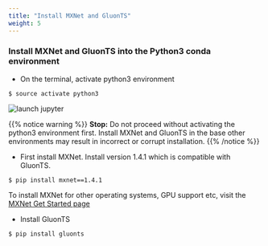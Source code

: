 ```yaml
---
title: "Install MXNet and GluonTS"
weight: 5
---
```

### Install MXNet and GluonTS into the Python3 conda environment
* On the terminal, activate python3 environment

```
$ source activate python3
```
![launch jupyter](/images/setup/conda_env.png)

{{% notice warning %}}
**Stop:** Do not proceed without activating the python3 environment first. Install MXNet and GluonTS in the base other environments may result in incorrect or corrupt installation.
{{% /notice %}}

* First install MXNet. Install version 1.4.1 which is compatible with GluonTS.

```
$ pip install mxnet==1.4.1
```

To install MXNet for other operating systems, GPU support  etc, visit the [MXNet Get Started page](https://mxnet.apache.org/get_started/)

* Install GluonTS
```
$ pip install gluonts
```
